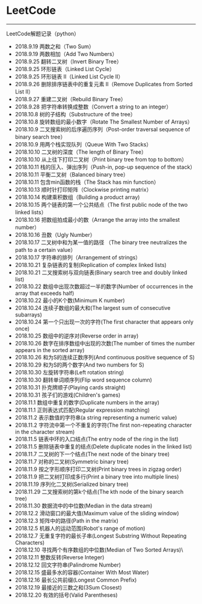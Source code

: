 # LeetCode
---

LeetCode解题记录（python）

 - 2018.9.19 两数之和（Two Sum）
 - 2018.9.19 两数相加（Add Two Numbers）
 - 2018.9.25 翻转二叉树（Invert Binary Tree）
 - 2018.9.25 环形链表（Linked List Cycle）
 - 2018.9.25 环形链表 II（Linked List Cycle II）
 - 2018.9.26 删除排序链表中的重复元素 II（Remove Duplicates from Sorted List II）
 - 2018.9.27 重建二叉树（Rebuild  Binary Tree）
 - 2018.9.28 把字符串转换成整数（Convert a string to an integer）
 - 2018.10.8 树的子结构（Substructure of the tree）
 - 2018.10.8 旋转数组的最小数字（Rotate The Smallest Number of Arrays）
 - 2018.10.9 二叉搜索树的后序遍历序列（Post-order traversal sequence of binary search tree）
 - 2018.10.9 用两个栈实现队列（Queue With Two Stacks）
 - 2018.10.10 二叉树的深度（The length of Binary Tree）
 - 2018.10.10 从上往下打印二叉树（Print binary tree from top to bottom）
 - 2018.10.11 栈的压入、弹出序列（Push-in, pop-up sequence of the stack）
 - 2018.10.11 平衡二叉树（Balanced binary tree）
 - 2018.10.11 包含min函数的栈（The Stack has min function）
 - 2018.10.13 顺时针打印矩阵（Clockwise printing matrix）
 - 2018.10.14 构建乘积数组（Building a product array)
 - 2018.10.15 两个链表的第一个公共结点（The first public node of the two linked lists）
 - 2018.10.16 把数组拍成最小的数（Arrange the array into the smallest number）
 - 2018.10.16 丑数（Ugly Number）
 - 2018.10.17 二叉树中和为某一值的路径 （The binary tree neutralizes the path to a certain value）
 - 2018.10.17 字符串的排列（Arrangement of strings）
 - 2018.10.21 复杂链表的复制(Replication of complex linked lists)
 - 2018.10.21 二叉搜索树与双向链表(Binary search tree and doubly linked list)
 - 2018.10.22 数组中出现次数超过一半的数字(Number of occurrences in the array that exceeds half)
 - 2018.10.22 最小的K个数(Minimum K number)
 - 2018.10.24 连续子数组的最大和(The largest sum of consecutive subarrays)
 - 2018.10.24 第一个只出现一次的字符(The first character that appears only once)
 - 2018.10.25 数组中的逆序对(Reverse order in array)
 - 2018.10.26 数字在排序数组中出现的次数(The number of times the number appears in the sorted array)
 - 2018.10.26 和为S的连续正数序列(And continuous positive sequence of S)
 - 2018.10.29 和为S的两个数字(And two numbers for S)
 - 2018.10.30 左旋转字符串(Left rotation string)
 - 2018.10.30 翻转单词顺序列(Flip word sequence column)
 - 2018.10.31 扑克牌顺子(Playing cards straight)
 - 2018.10.31 孩子们的游戏(Children's games)
 - 2018.11.1 数组中重复的数字(Duplicate numbers in the array)
 - 2018.11.1 正则表达式匹配(Regular expression matching)
 - 2018.11.2 表示数值的字符串(a string representing a numeric value)
 - 2018.11.2 字符流中第一个不重复的字符(The first non-repeating character in the character stream)
 - 2018.11.5 链表中环的入口结点(The entry node of the ring in the list)
 - 2018.11.5 删除链表中重复的结点(Delete duplicate nodes in the linked list)
 - 2018.11.7 二叉树的下一个结点(The next node of the binary tree)
 - 2018.11.7 对称的二叉树(Symmetric binary tree)
 - 2018.11.9 按之字形顺序打印二叉树(Print binary trees in zigzag order)
 - 2018.11.9 把二叉树打印成多行(Print a binary tree into multiple lines)
 - 2018.11.19 序列化二叉树(Serialized binary tree)
 - 2018.11.29 二叉搜索树的第k个结点(The kth node of the binary search tree)
 - 2018.11.30 数据流中的中位数(Median in the data stream)
 - 2018.12.2 滑动窗口的最大值(Maximum value of the sliding window)
 - 2018.12.3 矩阵中的路径(Path in the matrix)
 - 2018.12.5 机器人的运动范围(Robot's range of motion)
 - 2018.12.7 无重复字符的最长子串(Longest Substring Without Repeating Characters)
 - 2018.12.10 寻找两个有序数组的中位数(Median of Two Sorted Arrays)\
 - 2018.12.11 整数反转(Reverse Integer)
 - 2018.12.12 回文字符串(Palindrome Number)
 - 2018.12.15 盛最多水的容器(Container With Most Water)
 - 2018.12.16 最长公共前缀(Longest Common Prefix)
 - 2018.12.19 最接近的三数之和(3Sum Closest)
 - 2018.12.20 有效的括号(Valid Parentheses)